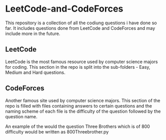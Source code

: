 # LeetCode-and-CodeForces
This repository is a collection of all the codiung questions i have done so far. It includes questions done from LeetCode and CodeForces and may include more in the future.

## LeetCode
LeetCode is the most famous resource used by computer science majors for coding. This section in the repo is split into the sub-folders - Easy, Medium and Hard questions.

## CodeForces
Another famous site used by computer science majors. This section of the repo is filled with files containing answers to certain questions and the naming scheme of each file is the difficulty of the question followed by the question name.

An example of the would the question Three Brothers which is of 800 difficulty would be written as 800Threebrother.py 
